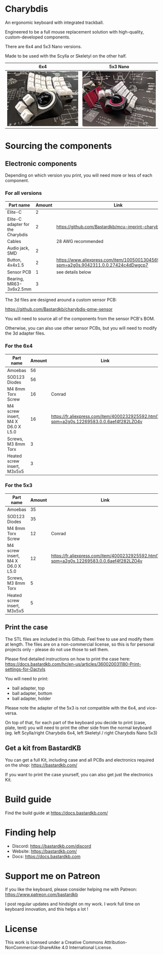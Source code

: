 # Charybdis


An ergonomic keyboard with integrated trackball.

Engineered to be a full mouse replacement solution with high-quality, custom-developed components.

There are 6x4 and 5x3 Nano versions.

Made to be used with the Scylla or Skeletyl on the other half.

| 6x4               | 5x3 Nano           |
| ----------------- | ------------------ |
| ![](pics/1aa.png) | ![](pics/1ab.jpeg) |



# Sourcing the components

## Electronic components

Depending on which version you print, you will need more or less of each component.

### For all versions

| Part name                         | Amount | Link                                                                                       |
| --------------------------------- | ------ | ------------------------------------------------------------------------------------------ |
| Elite-C                           | 2      |                                                                                            |
| Elite-C adapter for the Charybdis | 2      | https://github.com/Bastardkb/mcu-imprint-charybdis                                         |
| Cables                            |        | 28 AWG recommended                                                                         |
| Audio jack, SMD                   | 2      |                                                                                            |
| Button, 4x4x1.5                   | 2      | https://www.aliexpress.com/item/1005001304569553.html?spm=a2g0s.9042311.0.0.27424c4dDwgcp7 |
| Sensor PCB                | 1      | see details below                                                                          |
| Bearing, MR63-3x6x2.5mm                | 3      |                                                                           |

The 3d files are designed around a custom sensor PCB:

https://github.com/Bastardkb/charybdis-pmw-sensor

You will need to source all of the components from the sensor PCB's BOM.

Otherwise, you can also use other sensor PCBs, but you will need to modify the 3d adapter files.

### For the 6x4

| Part name                         | Amount | Link                                                                                    |
| --------------------------------- | ------ | --------------------------------------------------------------------------------------- |
| Amoebas                           | 56     |                                                                                         |
| SOD123 Diodes                     | 56     |                                                                                         |
| M4 8mm Torx Screw                 | 16     | Conrad                                                                                  |
| M4 screw insert, M4 X D6.0 X L5.0 | 16     | https://fr.aliexpress.com/item/4000232925592.html?spm=a2g0s.12269583.0.0.6aef4f282LZO4v |
| Screws, M3 8mm Torx                | 3      |                                                                           |
| Heated screw insert, M3x5x5                | 3      |                                                                           |

### For the 5x3

| Part name                         | Amount | Link                                                                                    |
| --------------------------------- | ------ | --------------------------------------------------------------------------------------- |
| Amoebas                           | 35     |                                                                                         |
| SOD123 Diodes                     | 35     |                                                                                         |
| M4 8mm Torx Screw                 | 12     | Conrad                                                                                  |
| M4 screw insert, M4 X D6.0 X L5.0 | 12     | https://fr.aliexpress.com/item/4000232925592.html?spm=a2g0s.12269583.0.0.6aef4f282LZO4v |
| Screws, M3 8mm Torx                | 5      |                                                                           |
| Heated screw insert, M3x5x5                | 5      |                                                                           |


## Print the case

The STL files are included in this Github.
Feel free to use and modify them at length. The files are on a non-commercial license, so this is for personal projects only - please do not use those to sell them.

Please find detailed instructions on how to print the case here:
https://docs.bastardkb.com/hc/en-us/articles/360020031180-Print-settings-for-Dactyls

You will need to print:

- ball adapter, top
- ball adapter, bottom
- ball adapter, holder

Please note the adapter of the 5x3 is not compatible with the 6x4, and vice-versa.

On top of that, for each part of the keyboard you decide to print (case, plate, tent) you will need to print the other side from the normal keyboard (eg. left Scylla/right Charybdis 6x4, left Skeletyl / right Charybdis Nano 5x3)

## Get a kit from BastardKB

You can get a full Kit, including case and all PCBs and electronics required on the shop:
https://bastardkb.com/

If you want to print the case yourself, you can also get just the electronics Kit.

# Build guide

Find the build guide at https://docs.bastardkb.com/

# Finding help

- Discord: https://bastardkb.com/discord
- Website: https://bastardkb.com/
- Docs: https://docs.bastardkb.com

# Support me on Patreon

If you like the keyboard, please consider helping me with Patreon: https://www.patreon.com/bastardkb

I post regular updates and hindsight on my work. I work full time on keyboard innovation, and this helps a lot !

# License 

This work is licensed under a Creative Commons Attribution-NonCommercial-ShareAlike 4.0 International License.
